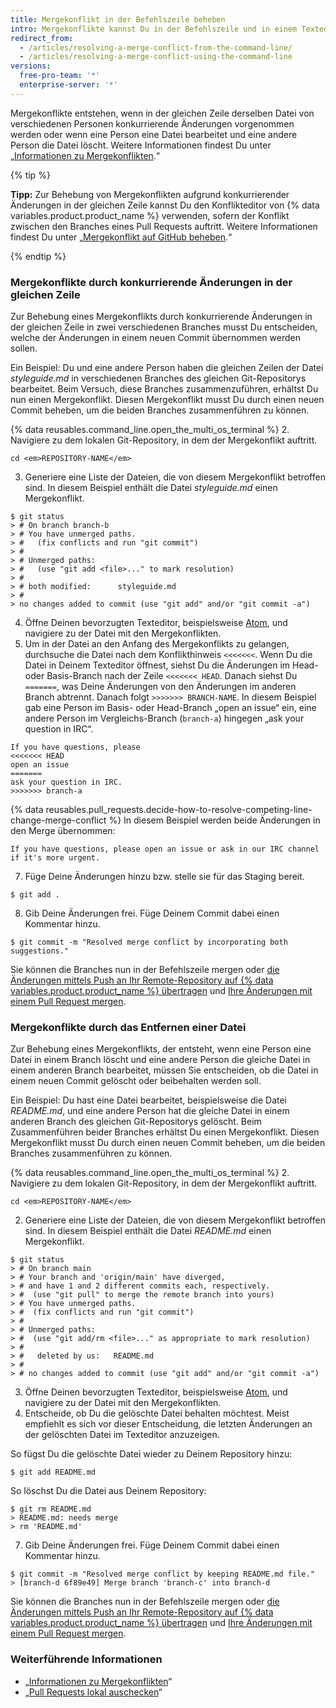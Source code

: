 ```yaml
---
title: Mergekonflikt in der Befehlszeile beheben
intro: Mergekonflikte kannst Du in der Befehlszeile und in einem Texteditor beheben.
redirect_from:
  - /articles/resolving-a-merge-conflict-from-the-command-line/
  - /articles/resolving-a-merge-conflict-using-the-command-line
versions:
  free-pro-team: '*'
  enterprise-server: '*'
---
```


Mergekonflikte entstehen, wenn in der gleichen Zeile derselben Datei von verschiedenen Personen konkurrierende Änderungen vorgenommen werden oder wenn eine Person eine Datei bearbeitet und eine andere Person die Datei löscht. Weitere Informationen findest Du unter „[Informationen zu Mergekonflikten](/articles/about-merge-conflicts/).“

{% tip %}

**Tipp:** Zur Behebung von Mergekonflikten aufgrund konkurrierender Änderungen in der gleichen Zeile kannst Du den Konflikteditor von {% data variables.product.product_name %} verwenden, sofern der Konflikt zwischen den Branches eines Pull Requests auftritt. Weitere Informationen findest Du unter „[Mergekonflikt auf GitHub beheben](/articles/resolving-a-merge-conflict-on-github).“

{% endtip %}

### Mergekonflikte durch konkurrierende Änderungen in der gleichen Zeile

Zur Behebung eines Mergekonflikts durch konkurrierende Änderungen in der gleichen Zeile in zwei verschiedenen Branches musst Du entscheiden, welche der Änderungen in einem neuen Commit übernommen werden sollen.

Ein Beispiel: Du und eine andere Person haben die gleichen Zeilen der Datei _styleguide.md_ in verschiedenen Branches des gleichen Git-Repositorys bearbeitet. Beim Versuch, diese Branches zusammenzuführen, erhältst Du nun einen Mergekonflikt. Diesen Mergekonflikt musst Du durch einen neuen Commit beheben, um die beiden Branches zusammenführen zu können.

{% data reusables.command_line.open_the_multi_os_terminal %}
2. Navigiere zu dem lokalen Git-Repository, in dem der Mergekonflikt auftritt.
  ```shell
  cd <em>REPOSITORY-NAME</em>
  ```
3. Generiere eine Liste der Dateien, die von diesem Mergekonflikt betroffen sind. In diesem Beispiel enthält die Datei *styleguide.md* einen Mergekonflikt.
  ```shell
  $ git status
  > # On branch branch-b
  > # You have unmerged paths.
  > #   (fix conflicts and run "git commit")
  > #
  > # Unmerged paths:
  > #   (use "git add <file>..." to mark resolution)
  > #
  > # both modified:      styleguide.md
  > #
  > no changes added to commit (use "git add" and/or "git commit -a")
  ```
4. Öffne Deinen bevorzugten Texteditor, beispielsweise [Atom](https://atom.io/), und navigiere zu der Datei mit den Mergekonflikten.
5. Um in der Datei an den Anfang des Mergekonflikts zu gelangen, durchsuche die Datei nach dem Konflikthinweis `<<<<<<<`. Wenn Du die Datei in Deinem Texteditor öffnest, siehst Du die Änderungen im Head- oder Basis-Branch nach der Zeile `<<<<<<< HEAD`. Danach siehst Du `=======`, was Deine Änderungen von den Änderungen im anderen Branch abtrennt. Danach folgt `>>>>>>> BRANCH-NAME`. In diesem Beispiel gab eine Person im Basis- oder Head-Branch „open an issue“ ein, eine andere Person im Vergleichs-Branch (`branch-a`) hingegen „ask your question in IRC“.

 ```
If you have questions, please
<<<<<<< HEAD
open an issue
=======
ask your question in IRC.
>>>>>>> branch-a
  ```
{% data reusables.pull_requests.decide-how-to-resolve-competing-line-change-merge-conflict %} In diesem Beispiel werden beide Änderungen in den Merge übernommen:

  ```shell
  If you have questions, please open an issue or ask in our IRC channel if it's more urgent.
  ```
7. Füge Deine Änderungen hinzu bzw. stelle sie für das Staging bereit.
  ```shell
  $ git add .
  ```
8. Gib Deine Änderungen frei. Füge Deinem Commit dabei einen Kommentar hinzu.
  ```shell
  $ git commit -m "Resolved merge conflict by incorporating both suggestions."
  ```

Sie können die Branches nun in der Befehlszeile mergen oder [die Änderungen mittels Push an Ihr Remote-Repository auf {% data variables.product.product_name %} übertragen](/articles/pushing-commits-to-a-remote-repository/) und [Ihre Änderungen mit einem Pull Request mergen](/articles/merging-a-pull-request/).

### Mergekonflikte durch das Entfernen einer Datei

Zur Behebung eines Mergekonflikts, der entsteht, wenn eine Person eine Datei in einem Branch löscht und eine andere Person die gleiche Datei in einem anderen Branch bearbeitet, müssen Sie entscheiden, ob die Datei in einem neuen Commit gelöscht oder beibehalten werden soll.

Ein Beispiel: Du hast eine Datei bearbeitet, beispielsweise die Datei *README.md*, und eine andere Person hat die gleiche Datei in einem anderen Branch des gleichen Git-Repositorys gelöscht. Beim Zusammenführen beider Branches erhältst Du einen Mergekonflikt. Diesen Mergekonflikt musst Du durch einen neuen Commit beheben, um die beiden Branches zusammenführen zu können.

{% data reusables.command_line.open_the_multi_os_terminal %}
2. Navigiere zu dem lokalen Git-Repository, in dem der Mergekonflikt auftritt.
  ```shell
  cd <em>REPOSITORY-NAME</em>
  ```
2. Generiere eine Liste der Dateien, die von diesem Mergekonflikt betroffen sind. In diesem Beispiel enthält die Datei *README.md* einen Mergekonflikt.
  ```shell
  $ git status
  > # On branch main
  > # Your branch and 'origin/main' have diverged,
  > # and have 1 and 2 different commits each, respectively.
  > #  (use "git pull" to merge the remote branch into yours)
  > # You have unmerged paths.
  > #  (fix conflicts and run "git commit")
  > #
  > # Unmerged paths:
  > #  (use "git add/rm <file>..." as appropriate to mark resolution)
  > #
  > #   deleted by us:   README.md
  > #
  > # no changes added to commit (use "git add" and/or "git commit -a")
  ```
3. Öffne Deinen bevorzugten Texteditor, beispielsweise [Atom](https://atom.io/), und navigiere zu der Datei mit den Mergekonflikten.
6. Entscheide, ob Du die gelöschte Datei behalten möchtest. Meist empfiehlt es sich vor dieser Entscheidung, die letzten Änderungen an der gelöschten Datei im Texteditor anzuzeigen.

 So fügst Du die gelöschte Datei wieder zu Deinem Repository hinzu:
  ```shell
  $ git add README.md
  ```
 So löschst Du die Datei aus Deinem Repository:
  ```shell
  $ git rm README.md
  > README.md: needs merge
  > rm 'README.md'
  ```
7. Gib Deine Änderungen frei. Füge Deinem Commit dabei einen Kommentar hinzu.
  ```shell
  $ git commit -m "Resolved merge conflict by keeping README.md file."
  > [branch-d 6f89e49] Merge branch 'branch-c' into branch-d
  ```

Sie können die Branches nun in der Befehlszeile mergen oder [die Änderungen mittels Push an Ihr Remote-Repository auf {% data variables.product.product_name %} übertragen](/articles/pushing-commits-to-a-remote-repository/) und [Ihre Änderungen mit einem Pull Request mergen](/articles/merging-a-pull-request/).

### Weiterführende Informationen

- „[Informationen zu Mergekonflikten](/articles/about-merge-conflicts)“
- „[Pull Requests lokal auschecken](/articles/checking-out-pull-requests-locally/)“
